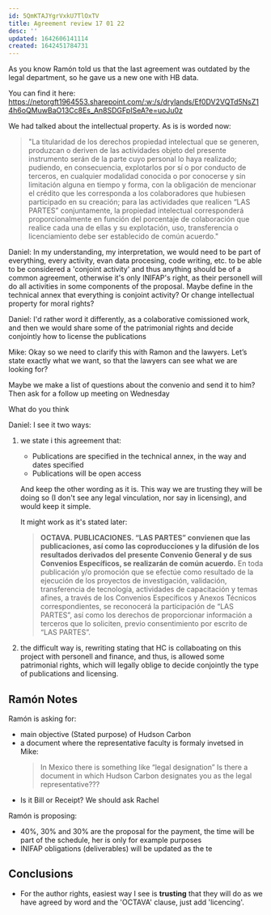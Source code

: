```yaml
---
id: 5QmKTAJYgrVxkU7TlOxTV
title: Agreement review 17 01 22
desc: ''
updated: 1642606141114
created: 1642451784731
---
```

As you know Ramón told us that the last agreement was outdated by the legal department, so he gave us a new one with HB data.

You can find it here:
https://netorgft1964553.sharepoint.com/:w:/s/drylands/Ef0DV2VQTd5NsZ14h6oQMuwBaO13Cc8Es_An8SDGFpISeA?e=uoJu0z

We had talked about the intellectual property. As is is worded now:  

>"La titularidad de los derechos propiedad intelectual que se generen, produzcan o deriven de las actividades objeto del presente instrumento serán de la parte cuyo personal lo haya realizado; pudiendo, en consecuencia, explotarlos por sí o por conducto de terceros, en cualquier modalidad conocida o por conocerse y sin limitación alguna en tiempo y forma, con la obligación de mencionar el crédito que les corresponda a los colaboradores que hubiesen participado en su creación; para las actividades que realicen “LAS PARTES” conjuntamente, la propiedad intelectual corresponderá proporcionalmente en función del porcentaje de colaboración que realice cada una de ellas y su explotación, uso, transferencia o licenciamiento debe ser establecido de común acuerdo."

Daniel: In my understanding, my interpretation, we would need to be part of everything, every activity, evan data procesing, code writing, etc. to be able to be considered a 'conjoint activity' and thus anything should be of a common agreement, otherwise it's only INIFAP's right, as their personell will do all activities in some components of the proposal. Maybe define in the technical annex that everything is conjoint activity? Or change intellectual property for moral rights?

Daniel: I'd rather word it differently, as a colaborative comissioned work, and then we would share some of the patrimonial rights and decide conjointly how to license the publications

Mike: Okay so we need to clarify this with Ramon and the lawyers. Let’s state exactly what we want, so that the lawyers can see what we are looking for?

Maybe we make a list of questions about the convenio and send it to him?
Then ask for a follow up meeting on Wednesday

What do you think

Daniel: I see it two ways:

1. we state i  this agreement that:
    - Publications are specified in the technical annex, in the way and dates specified
    - Publications will be open access

    And keep the other wording as it is. This way we are trusting they will be doing so (I don't see any legal vinculation, nor say in licensing), and would keep it simple.

    It might work as it's stated later:

    >**OCTAVA. PUBLICACIONES.
    “LAS PARTES” convienen que las publicaciones, así como las coproducciones y la difusión de los resultados derivados del presente Convenio General y de sus Convenios Específicos, se realizarán de común acuerdo.**
    En toda publicación y/o promoción que se efectúe como resultado de la ejecución de los proyectos de investigación, validación, transferencia de tecnología, actividades de capacitación y temas afines, a través de los Convenios Específicos y Anexos Técnicos correspondientes, se reconocerá la participación de “LAS PARTES”, así como los derechos de proporcionar información a terceros que lo soliciten, previo consentimiento por escrito de “LAS PARTES”.   

2. the difficult way is, rewriting stating that HC is collaboating on this project with personell and finance, and thus, is allowed some patrimonial rights, which will legally oblige to decide conjointly the type of publications and licensing.


## Ramón Notes

Ramón is asking for:
- main objective (Stated purpose) of Hudson Carbon
- a document where the representative faculty is formaly invetsed in Mike:
    >In Mexico there is something like “legal designation” Is there a document in which Hudson Carbon designates you as the legal representative???
- Is it  Bill or Receipt? We should ask Rachel

Ramón is proposing:
- 40%, 30% and 30% are the proposal for the payment, the time will be part of the schedule, her is only for example purposes
- INIFAP obligations (deliverables) will be updated as the te

## Conclusions
- For the author rights, easiest way I see is **trusting** that they will do as we have agreed by word and the 'OCTAVA' clause, just add 'licencing'.